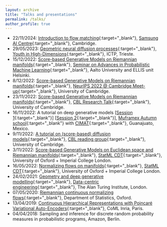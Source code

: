 ```yaml
---
layout: archive
title: "Talks and presentations"
permalink: /talks/
author_profile: true
---
```


- 22/11/2024: [Introduction to flow matching](https://drive.google.com/file/d/1aCK38wW8KWT3Osif7gaSwRfeG5QE-c8S/view?usp=share_link){:target="_blank"}, [Samsung AI Centre](https://research.samsung.com/aicenter_cambridge){:target="_blank"}, Cambridge.
- 29/05/2023: [Geometric neural diffusion processes](https://drive.google.com/file/d/1k232KY7Z9lvJLMzvAD2c-2B0cFj_5OBM/view?usp=share_link){:target="_blank"}, [Youth in High-Dimensions](https://indico.ictp.it/event/9596/){:target="_blank"}, ICTP, Trieste.
- 15/12/2022: [Score-based Generative Models on Riemannian manifolds](https://drive.google.com/file/d/1KNWLClAkBimaTnLGY-Fk0i0UEicQrDI3/view?usp=share_link){:target="_blank"}, [Seminar on Advances in Probabilistic Machine Learning](https://aaltoml.github.io/apml/){:target="_blank"}, Aalto University and ELLIS unit Helsinki.
- 8/12/2022: [Score-based Generative Models on Riemannian manifolds](https://drive.google.com/file/d/1KNWLClAkBimaTnLGY-Fk0i0UEicQrDI3/view?usp=share_link){:target="_blank"}, [NeurIPS 2022 @ Cambridge Meet-up](https://www.neuripsmeetupcambridge.info){:target="_blank"}, University of Cambridge.
- 23/11/2022: [Score-based Generative Models on Riemannian manifolds](https://drive.google.com/file/d/1KNWLClAkBimaTnLGY-Fk0i0UEicQrDI3/view?usp=share_link){:target="_blank"}, [CBL Research Talk](http://cbl.eng.cam.ac.uk/Public){:target="_blank"}, University of Cambridge.
- 16/11/2022: A tutorial on deep generative models [[Session 1](https://drive.google.com/file/d/1hU0u6n13xfeHdr3754316Tb_pxJ58j4u/view?usp=share_link){:target="_blank"}] [[Session 2](https://drive.google.com/file/d/1triTBinxsJSaLaLwHNYajG_kQA3LTShi/view?usp=share_link){:target="_blank"}], [Muframex Autumn school](https://www.muframex.fr/wp-content/uploads/2022/11/Program-muframex-thematic-school-2022-5-1.pdf){:target="_blank"} with [CIMAT](https://www.cimat.mx){:target="_blank"}, Guanajuato, Mexico.
- 9/11/2022: [A tutorial on (score-based) diffusion models](https://drive.google.com/file/d/1Kjxfl2wrUTrHINZ4q9JYrLmS3Y3p4dlJ/view?usp=share_link){:target="_blank"}, [CBL reading group](http://cbl.eng.cam.ac.uk/Public){:target="_blank"}, University of Cambridge.
- 3/11/2022: [Score-based Generative Models on Euclidean space and Riemannian manifolds](https://drive.google.com/file/d/1TDfMomKn0048CrOAX0j2R0eRsaPdhEOh/view?usp=share_link){:target="_blank"}, [StatML CDT](https://statml.io){:target="_blank"}, University of Oxford + Imperial College London.
- 16/05/2022: [Normalizing flows on manifolds](https://docs.google.com/presentation/d/1FqCNyMz32AtynHXvkihFVXY3AuA3twr3zuQydV0Umyk/edit?usp=sharing){:target="_blank"}, [StatML CDT](https://statml.io){:target="_blank"}, University of Oxford + Imperial College London.
- 24/02/2021: [Geometry and deep generative modelling](https://drive.google.com/file/d/1bUdY7-3cl6cQxCB1So1mgH9XcWnP1ceV/view?usp=share_link){:target="_blank"}, [Data-centric engineering](https://sites.google.com/view/dce-reading-group){:target="_blank"}, The Alan Turing Institute, London.
- 07/05/2020: [Riemannian continuous normalizing flows](https://drive.google.com/file/d/1ZhQAg1TDGkQxa3zf20ciCRsl3CQDMXV_/view?usp=share_link){:target="_blank"}, Department of Statistics, Oxford.
- 13/04/2019: [Continuous Hierarchical Representations with Poincaré Variational Auto-Encoders](https://drive.google.com/file/d/1UFzGPkah_TfHPaFLBoIOR23-33S2spwW/view?usp=share_link){:target="_blank"}, CoML Inria, Paris.
- 04/04/2018: Sampling and inference for discrete random probability measures in probabilistic programs, Amazon, Berlin.
